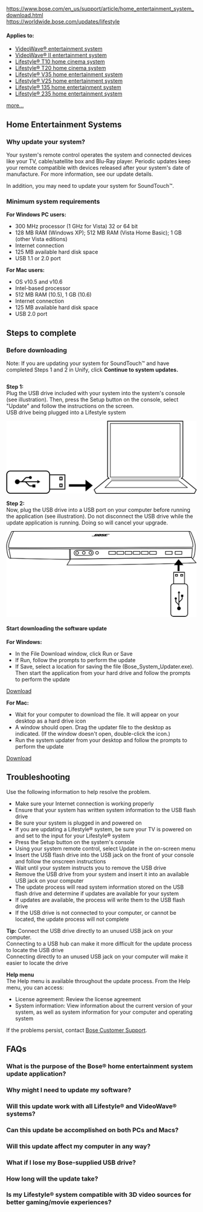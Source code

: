 <a href="https://web.archive.org/web/20230203133833/https://www.bose.com/en_us/support/article/home_entertainment_system_download.html">https://www.bose.com/en_us/support/article/home_entertainment_system_download.html</a><br>
<a href="https://worldwide.bose.com/updates/lifestyle">https://worldwide.bose.com/updates/lifestyle</a>
<br>
<div class="bose-templateArticlepage">
<div class="parent bose-content-container">
<section class="bose-templateArticlepage__sectionPrimary">
<div class="pageHeader image parbase">
<div class="bose-pageHeader">
<div class="bose-pageHeader__backgroundContainer -centerFocalRegion lazyloaded" data-bgset="//assets.bose.com/content/dam/Bose_DAM/Web/consumer_electronics/global/content_pages/corporate/support/header/support_header.psd/jcr:content/renditions/cq5dam.web.320.320.jpeg 320w, //assets.bose.com/content/dam/Bose_DAM/Web/consumer_electronics/global/content_pages/corporate/support/header/support_header.psd/jcr:content/renditions/cq5dam.web.600.600.jpeg 600w, //assets.bose.com/content/dam/Bose_DAM/Web/consumer_electronics/global/content_pages/corporate/support/header/support_header.psd/jcr:content/renditions/cq5dam.web.1000.1000.jpeg 1000w, //assets.bose.com/content/dam/Bose_DAM/Web/consumer_electronics/global/content_pages/corporate/support/header/support_header.psd/jcr:content/renditions/cq5dam.web.1280.1280.jpeg 1280w" style="background-image: url(&quot;https://assets.bose.com/content/dam/Bose_DAM/Web/consumer_electronics/global/content_pages/corporate/support/header/support_header.psd/jcr:content/renditions/cq5dam.web.1280.1280.jpeg&quot;);"><picture style="display: none;"><source data-srcset="//assets.bose.com/content/dam/Bose_DAM/Web/consumer_electronics/global/content_pages/corporate/support/header/support_header.psd/jcr:content/renditions/cq5dam.web.320.320.jpeg 320w, //assets.bose.com/content/dam/Bose_DAM/Web/consumer_electronics/global/content_pages/corporate/support/header/support_header.psd/jcr:content/renditions/cq5dam.web.600.600.jpeg 600w, //assets.bose.com/content/dam/Bose_DAM/Web/consumer_electronics/global/content_pages/corporate/support/header/support_header.psd/jcr:content/renditions/cq5dam.web.1000.1000.jpeg 1000w, //assets.bose.com/content/dam/Bose_DAM/Web/consumer_electronics/global/content_pages/corporate/support/header/support_header.psd/jcr:content/renditions/cq5dam.web.1280.1280.jpeg 1280w" sizes="1280px" srcset="//assets.bose.com/content/dam/Bose_DAM/Web/consumer_electronics/global/content_pages/corporate/support/header/support_header.psd/jcr:content/renditions/cq5dam.web.320.320.jpeg 320w, //assets.bose.com/content/dam/Bose_DAM/Web/consumer_electronics/global/content_pages/corporate/support/header/support_header.psd/jcr:content/renditions/cq5dam.web.600.600.jpeg 600w, //assets.bose.com/content/dam/Bose_DAM/Web/consumer_electronics/global/content_pages/corporate/support/header/support_header.psd/jcr:content/renditions/cq5dam.web.1000.1000.jpeg 1000w, //assets.bose.com/content/dam/Bose_DAM/Web/consumer_electronics/global/content_pages/corporate/support/header/support_header.psd/jcr:content/renditions/cq5dam.web.1280.1280.jpeg 1280w"><img alt="" class="lazyautosizes lazyloaded" data-sizes="auto" data-parent-fit="cover" sizes="1280px"></picture></div>
</div></div>
<div class="articleAppliesTo">
<div class="bose-list bose-list--appliesToList">
<h4 class="bose-list__title">Applies to: </h4>
<ul class="bose-list__list">
<li class="bose-list__listitem ">
<a href="https://web.archive.org/web/20190217165306/https://www.bose.com/en_us/support/products/specialty_professional_and_other_support/videowave_46_series1.html"> VideoWave® entertainment system</a>
</li>
<li class="bose-list__listitem ">
<a href="https://web.archive.org/web/20180801051155/https://www.bose.com/en_us/support/products/specialty_professional_and_other_support/videowave_series2.html">VideoWave® II entertainment system</a>
</li>
<li class="bose-list__listitem ">
<a href="https://web.archive.org/web/20180728081858/https://www.bose.com/en_us/support/products/5_speaker_home_theater_support/lst10.html">Lifestyle® T10 home cinema system</a>
</li>
<li class="bose-list__listitem ">
<a href="https://web.archive.org/web/20180728081906/https://www.bose.com/en_us/support/products/5_speaker_home_theater_support/lst20.html">Lifestyle® T20 home cinema system</a>
</li>
<li class="bose-list__listitem ">
<a href="https://web.archive.org/web/20180728081802/https://www.bose.com/en_us/support/products/5_speaker_home_theater_support/lsv35.html">Lifestyle® V35 home entertainment system</a>
</li>
<li class="bose-list__listitem bose-list__listitem--hidden">
<a href="https://web.archive.org/web/20180728081944/https://www.bose.com/en_us/support/products/5_speaker_home_theater_support/lsv25.html">Lifestyle® V25 home entertainment system</a>
</li>
<li class="bose-list__listitem bose-list__listitem--hidden">
<a href="https://web.archive.org/web/20180729074636/https://www.bose.com/en_us/support/products/soundbar_and_1_speaker_home_theater_support/ls135.html">Lifestyle® 135 home entertainment system</a>
</li>
<li class="bose-list__listitem bose-list__listitem--hidden">
<a href="https://web.archive.org/web/20180728081849/https://www.bose.com/en_us/support/products/2_speaker_home_theater_support/ls_235.html">Lifestyle® 235 home entertainment system</a>
</li>
</ul>
<a class="bose-list__showmore" href="https://web.archive.org/web/20200812095635/https://www.bose.com/en_us/support/article/home_entertainment_system_download.html#">more...</a>
</div>
</div>
<div class="title">
<h2 class="bose-title -left   ">
Home Entertainment Systems
</h2>
</div>
<div class="title">
<h3 class="bose-title    ">
Why update your system?
</h3>
</div>
<div class="text">
<div class="bose-richText  ">
<p>Your system's remote control operates the system and connected devices like your TV, cable/satellite box and Blu-Ray player. Periodic updates keep your remote compatible with devices released after your system's date of manufacture. For more information, see our update details.</p><p>In addition, you may need to update your system for SoundTouch™.</p>
</div>
</div>
<div class="title">
<h3 class="bose-title -left   ">
Minimum system requirements
</h3>
</div>
<div class="text">
<div class="bose-richText  ">
<p><strong>For Windows PC users:</strong><br></p>
</div>
</div>
<div class="list">
<div class="bose-list bose-list--none   ">
<ul class="bose-list__list bose-list__list--bullet">
<li class="bose-list__listitem "><span>300 MHz processor (1 GHz for Vista) 32 or 64 bit</span></li>
<li class="bose-list__listitem "><span>128 MB RAM (Windows XP); 512 MB RAM (Vista Home Basic); 1 GB (other Vista editions)</span></li>
<li class="bose-list__listitem "><span>Internet connection</span></li>
<li class="bose-list__listitem "><span>125 MB available hard disk space</span></li>
<li class="bose-list__listitem bose-list__listitem--last"><span>USB 1.1 or 2.0 port</span></li>
</ul>
</div></div>
<div class="text">
<div class="bose-richText  ">
<p><strong>For Mac users:</strong><br></p>
</div>
</div>
<div class="list">
<div class="bose-list bose-list--none   ">
<ul class="bose-list__list bose-list__list--bullet">
<li class="bose-list__listitem "><span>OS v10.5 and v10.6</span></li>
<li class="bose-list__listitem "><span>Intel-based processor</span></li>
<li class="bose-list__listitem "><span>512 MB RAM (10.5), 1 GB (10.6)</span></li>
<li class="bose-list__listitem "><span>Internet connection</span></li>
<li class="bose-list__listitem "><span>125 MB available hard disk space</span></li>
<li class="bose-list__listitem bose-list__listitem--last"><span>USB 2.0 port</span></li>
</ul>
</div></div>
<div class="title">
<h2 class="bose-title -left   ">
Steps to complete
</h2>
</div>
<div class="title">
<h3 class="bose-title -left   ">
Before downloading
</h3>
</div>
<div class="text">
<div class="bose-richText  ">
<p>Note: If you are updating your system for SoundTouch™ and have completed Steps 1 and 2 in Unify, click <strong>Continue to system updates.</strong><br></p>
</div>
</div>
<div class="column">
<div class="bose-column ">
<div class="bose-column__container">
<section class="grid-12 bose-column__column no-gutter ">
<div class="no-gutter-left grid-9 grid-medium-6 clear-medium-left grid-small-12">
<div class="text">
<div class="bose-richText  ">
<p><strong>Step 1:<br> </strong>Plug the USB drive included with your system into the system's console (see illustration). Then, press the Setup button on the console, select "Update" and follow the instructions on the screen.<br>USB drive being plugged into a Lifestyle system</p>
</div>
</div>
</div>
<div class="no-gutter-left grid-3 grid-medium-6  grid-small-12">
<div class="adaptiveImageComponent image parbase">
<div class=" bose-adaptiveImage   ">
<div class="bose-adaptiveImage__container">
<img src="https://github.com/bosefirmware/ced-old/raw/master/bose_console/download1.png">
</div>
</div>
</div>
</div>
</section>
<section class="grid-12 bose-column__column no-gutter ">
<div class="no-gutter-left grid-9 grid-medium-6 clear-medium-left grid-small-12">
<div class="text">
<div class="bose-richText  ">
<p><strong>Step 2:</strong><br>Now, plug the USB drive into a USB port on your computer before running the application (see illustration). Do not disconnect the USB drive while the update application is running. Doing so will cancel your upgrade.</p>
</div>
</div>
</div>
<div class="no-gutter-left grid-3 grid-medium-6  grid-small-12">
<div class="adaptiveImageComponent image parbase">
<div class=" bose-adaptiveImage   ">
<div class="bose-adaptiveImage__container">
<img src="https://github.com/bosefirmware/ced-old/raw/master/bose_console/download2.png">
</div>
</div>
</div>
</div>
</section>
</div>
</div>
</div>
<div class="title">
<h4 class="bose-title -left   ">
Start downloading the software update
</h4>
</div>
<div class="text">
<div class="bose-richText  ">
<p><strong>For Windows:</strong></p>
</div>
</div>
<div class="list">
<div class="bose-list bose-list--none   ">
<ul class="bose-list__list bose-list__list--bullet">
<li class="bose-list__listitem "><span>In the File Download window, click Run or Save</span></li>
<li class="bose-list__listitem "><span>If Run, follow the prompts to perform the update</span></li>
<li class="bose-list__listitem bose-list__listitem--last"><span>If Save, select a location for saving the file (Bose_System_Updater.exe). Then start the application from your hard drive and follow the prompts to perform the update</span></li>
</ul>
</div></div>
<div class="buttonLink">
<a href="https://downloads.bose.com/ced/bose_console/windows/Bose_System_Updater.exe" role="button" class="bose-buttonLink bose-buttonLink--type1 none     " title="Download" target="_self">
<span>Download</span>
</a>
</div>
<div class="text">
<div class="bose-richText  ">
<p><strong>For Mac:</strong></p>
</div>
</div>
<div class="list">
<div class="bose-list bose-list--none   ">
<ul class="bose-list__list bose-list__list--bullet">
<li class="bose-list__listitem "><span>Wait for your computer to download the file. It will appear on your desktop as a hard drive icon</span></li>
<li class="bose-list__listitem "><span>A window should open. Drag the updater file to the desktop as indicated. (If the window doesn't open, double-click the icon.)</span></li>
<li class="bose-list__listitem bose-list__listitem--last"><span>Run the system updater from your desktop and follow the prompts to perform the update</span></li>
</ul>
</div></div>
<div class="buttonLink">
<a href="https://downloads.bose.com/ced/bose_console/mac/Bose_System_Updater.dmg" role="button" class="bose-buttonLink bose-buttonLink--type1 none     " title="Download" target="_self">
<span>Download</span>
</a>
</div>
<div class="title">
<h2 class="bose-title -left   ">
Troubleshooting
</h2>
</div>
<div class="text">
<div class="bose-richText  ">
<p>Use the following information to help resolve the problem.<br></p>
</div>
</div>
<div class="list">
<div class="bose-list bose-list--none   ">
<ul class="bose-list__list bose-list__list--bullet">
<li class="bose-list__listitem "><span>Make sure your Internet connection is working properly</span></li>
<li class="bose-list__listitem "><span>Ensure that your system has written system information to the USB flash drive</span></li>
<li class="bose-list__listitem "><span>Be sure your system is plugged in and powered on</span></li>
<li class="bose-list__listitem "><span>If you are updating a Lifestyle® system, be sure your TV is powered on and set to the input for your Lifestyle® system</span></li>
<li class="bose-list__listitem "><span>Press the Setup button on the system's console</span></li>
<li class="bose-list__listitem "><span>Using your system remote control, select Update in the on-screen menu</span></li>
<li class="bose-list__listitem "><span>Insert the USB flash drive into the USB jack on the front of your console and follow the onscreen instructions</span></li>
<li class="bose-list__listitem "><span>Wait until your system instructs you to remove the USB drive</span></li>
<li class="bose-list__listitem "><span>Remove the USB drive from your system and insert it into an available USB jack on your computer</span></li>
<li class="bose-list__listitem "><span>The update process will read system information stored on the USB flash drive and determine if updates are available for your system</span></li>
<li class="bose-list__listitem "><span>If updates are available, the process will write them to the USB flash drive</span></li>
<li class="bose-list__listitem bose-list__listitem--last"><span>If the USB drive is not connected to your computer, or cannot be located, the update process will not complete</span></li>
</ul>
</div></div>
<div class="panel">
<div class="bose-panel -grey10  
     
     bose-panel--top">
<div class="bose-panel__content">
<div class="text">
<div class="bose-richText  ">
<p><strong>Tip:</strong> Connect the USB drive directly to an unused USB jack on your computer.<br>Connecting to a USB hub can make it more difficult for the update process to locate the USB drive<br>Connecting directly to an unused USB jack on your computer will make it easier to locate the drive</p>
</div>
</div>
</div>
</div></div>
<div class="text">
<div class="bose-richText  ">
<p><strong>Help menu</strong><br>The Help menu is available throughout the update process. From the Help menu, you can access:</p>
</div>
</div>
<div class="list">
<div class="bose-list bose-list--none   ">
<ul class="bose-list__list bose-list__list--bullet">
<li class="bose-list__listitem "><span>License agreement: Review the license agreement</span></li>
<li class="bose-list__listitem bose-list__listitem--last"><span>System information: View information about the current version of your system, as well as system information for your computer and operating system</span></li>
</ul>
</div></div>
<div class="text">
<div class="bose-richText  ">
<p>If the problems persist, contact <a class="bose-link" href="https://www.bose.com/en_us/contact_us.html">Bose Customer Support</a>.<br></p>
</div>
</div>
<div class="title">
<h2 class="bose-title -left   ">
FAQs
</h2>
</div>
<div class="faqContainer"><div class="bose-faq__container ui-accordion ui-widget ui-helper-reset" data-show-first="false" role="tablist">
<div class="faq">
<h3 class="bose-faq__question ui-accordion-header ui-state-default ui-corner-all ui-accordion-icons" id="ui-id-2" aria-controls="ui-id-3" aria-selected="false" aria-expanded="false" tabindex="0"><span class="ui-accordion-header-icon ui-icon bose-faq__questionIcon"></span>What is the purpose of the Bose® home entertainment system update application?</h3>
<div class="bose-faq__answer bose-richText bose-richText--noMargin ui-accordion-content ui-helper-reset ui-widget-content ui-corner-bottom" id="ui-id-3" aria-labelledby="ui-id-2" role="region" aria-hidden="true" style="display: none;"><p>This application allows for a simple, immediate software update directly from Bose® to your computer and into your system.</p></div>
</div>
<div class="faq">
<h3 class="bose-faq__question ui-accordion-header ui-state-default ui-corner-all ui-accordion-icons" id="ui-id-4" aria-controls="ui-id-5" aria-selected="false" aria-expanded="false" tabindex="0"><span class="ui-accordion-header-icon ui-icon bose-faq__questionIcon"></span>Why might I need to update my software?</h3>
<div class="bose-faq__answer bose-richText bose-richText--noMargin ui-accordion-content ui-helper-reset ui-widget-content ui-corner-bottom" id="ui-id-5" aria-labelledby="ui-id-4" role="region" aria-hidden="true" style="display: none;"><p>Bose® home entertainment systems are engineered to be compatible with new audio and video devices as they come to market. This software update adds new features and remote control codes that your system will likely need to work with these new devices.</p></div>
</div>
<div class="faq">
<h3 class="bose-faq__question ui-accordion-header ui-state-default ui-corner-all ui-accordion-icons" id="ui-id-6" aria-controls="ui-id-7" aria-selected="false" aria-expanded="false" tabindex="0"><span class="ui-accordion-header-icon ui-icon bose-faq__questionIcon"></span>Will this update work with all Lifestyle® and VideoWave® systems? </h3>
<div class="bose-faq__answer bose-richText bose-richText--noMargin ui-accordion-content ui-helper-reset ui-widget-content ui-corner-bottom" id="ui-id-7" aria-labelledby="ui-id-6" role="region" aria-hidden="true" style="display: none;"><p>No. The update works with all VideoWave® entertainment systems and the Lifestyle® V35, V25, T20, T10, 135 and 235 systems—or any other Lifestyle® system with a USB port.</p></div>
</div>
<div class="faq">
<h3 class="bose-faq__question ui-accordion-header ui-state-default ui-corner-all ui-accordion-icons" id="ui-id-8" aria-controls="ui-id-9" aria-selected="false" aria-expanded="false" tabindex="0"><span class="ui-accordion-header-icon ui-icon bose-faq__questionIcon"></span>Can this update be accomplished on both PCs and Macs?</h3>
<div class="bose-faq__answer bose-richText bose-richText--noMargin ui-accordion-content ui-helper-reset ui-widget-content ui-corner-bottom" id="ui-id-9" aria-labelledby="ui-id-8" role="region" aria-hidden="true" style="display: none;"><p>Yes, with minimum operating system requirements: PCs must run Windows XP or higher. Macs must run OS 10 or higher.</p></div>
</div>
<div class="faq">
<h3 class="bose-faq__question ui-accordion-header ui-state-default ui-corner-all ui-accordion-icons" id="ui-id-10" aria-controls="ui-id-11" aria-selected="false" aria-expanded="false" tabindex="0"><span class="ui-accordion-header-icon ui-icon bose-faq__questionIcon"></span>Will this update affect my computer in any way?</h3>
<div class="bose-faq__answer bose-richText bose-richText--noMargin ui-accordion-content ui-helper-reset ui-widget-content ui-corner-bottom" id="ui-id-11" aria-labelledby="ui-id-10" role="region" aria-hidden="true" style="display: none;"><p>Only temporarily. While the application is running, it will create and utilise temporary working files. When the application has finished and closed, it will remove all temporary working files including the application itself.</p></div>
</div>
<div class="faq">
<h3 class="bose-faq__question ui-accordion-header ui-state-default ui-corner-all ui-accordion-icons" id="ui-id-12" aria-controls="ui-id-13" aria-selected="false" aria-expanded="false" tabindex="0"><span class="ui-accordion-header-icon ui-icon bose-faq__questionIcon"></span>What if I lose my Bose-supplied USB drive?</h3>
<div class="bose-faq__answer bose-richText bose-richText--noMargin ui-accordion-content ui-helper-reset ui-widget-content ui-corner-bottom" id="ui-id-13" aria-labelledby="ui-id-12" role="region" aria-hidden="true" style="display: none;"><p>You may use any USB drive with a capacity of over 1&nbsp;GB to update your system. Simply follow the directions in the download application.</p></div>
</div>
<div class="faq">
<h3 class="bose-faq__question ui-accordion-header ui-state-default ui-corner-all ui-accordion-icons" id="ui-id-14" aria-controls="ui-id-15" aria-selected="false" aria-expanded="false" tabindex="0"><span class="ui-accordion-header-icon ui-icon bose-faq__questionIcon"></span>How long will the update take?</h3>
<div class="bose-faq__answer bose-richText bose-richText--noMargin ui-accordion-content ui-helper-reset ui-widget-content ui-corner-bottom" id="ui-id-15" aria-labelledby="ui-id-14" role="region" aria-hidden="true" style="display: none;"><p>You may use any USB drive with a capacity of over 1&nbsp;GB to update your system. Simply follow the directions in the download application.</p></div>
</div>
<div class="faq">
<h3 class="bose-faq__question ui-accordion-header ui-state-default ui-corner-all ui-accordion-icons" id="ui-id-16" aria-controls="ui-id-17" aria-selected="false" aria-expanded="false" tabindex="0"><span class="ui-accordion-header-icon ui-icon bose-faq__questionIcon"></span>Is my Lifestyle® system compatible with 3D video sources for better gaming/movie experiences?</h3>
<div class="bose-faq__answer bose-richText bose-richText--noMargin ui-accordion-content ui-helper-reset ui-widget-content ui-corner-bottom" id="ui-id-17" aria-labelledby="ui-id-16" role="region" aria-hidden="true" style="display: none;"><p>Yes, once you download the software update, your Lifestyle® system will be fully compatible with 3D video sources. Just connect a 3D TV and a 3D-capable Blu-ray Disc™ player, gaming console or other such device to your Lifestyle® system. You're now ready to enjoy 3D movies, broadcasts or games. For more information on the system's 3D capabilities, review our supplemental owner's guide.</p><p>Please note: The software update for the Bose® control console will not enable the VideoWave® entertainment systems to render 3D video.<br></p></div>
</div>
</div>
</div>
</section>
</div>
</div>
</main>
